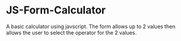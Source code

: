 # JS-Form-Calculator
A basic calculator using javscript. The form allows up to 2 values then allows the user to select the operator for the 2 values.

